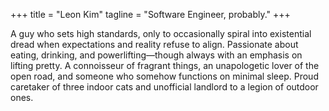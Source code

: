 +++
title = "Leon Kim"
tagline = "Software Engineer, probably."
+++

A guy who sets high standards, only to occasionally spiral into existential dread when expectations and reality refuse to align. Passionate about eating, drinking, and powerlifting—though always with an emphasis on lifting pretty. A connoisseur of fragrant things, an unapologetic lover of the open road, and someone who somehow functions on minimal sleep. Proud caretaker of three indoor cats and unofficial landlord to a legion of outdoor ones.
